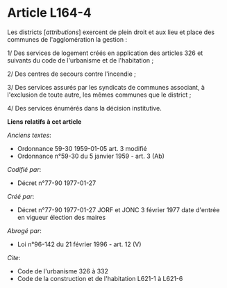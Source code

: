 # Article L164-4

Les districts [*attributions*] exercent de plein droit et aux lieu et place des communes de l'agglomération la gestion :

1/ Des services de logement créés en application des articles 326 et suivants du code de l'urbanisme et de l'habitation ; 

2/ Des centres de secours contre l'incendie ; 

3/ Des services assurés par les syndicats de communes associant, à l'exclusion de toute autre, les mêmes communes que le
district ; 

4/ Des services énumérés dans la décision institutive.

**Liens relatifs à cet article**

_Anciens textes_:

  - Ordonnance 59-30 1959-01-05 art. 3 modifié
  - Ordonnance n°59-30 du 5 janvier 1959 - art. 3 (Ab)

_Codifié par_:

  - Décret n°77-90 1977-01-27

_Créé par_:

  - Décret n°77-90 1977-01-27 JORF et JONC 3 février 1977 date d'entrée en vigueur élection des maires

_Abrogé par_:

  - Loi n°96-142 du 21 février 1996 - art. 12 (V)

_Cite_:

  - Code de l'urbanisme 326 à 332
  - Code de la construction et de l'habitation L621-1 à L621-6
